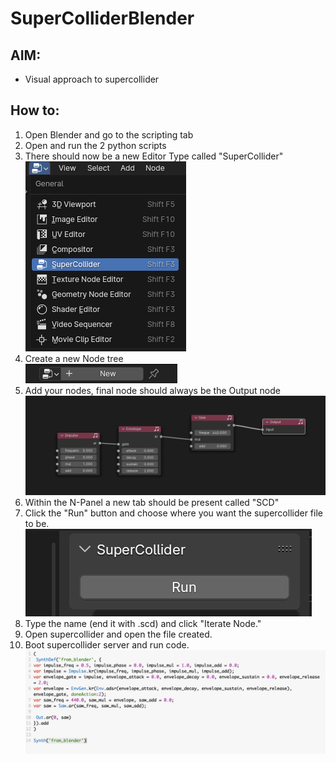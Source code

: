 # SuperColliderBlender

## AIM:
* Visual approach to supercollider

## How to:
1. Open Blender and go to the scripting tab <br />
2. Open and run the 2 python scripts
3. There should now be a new Editor Type called "SuperCollider" <br />
![SuperCollider Editor Type](Images/superColliderEditorType.png)
4. Create a new Node tree <br />
![New node tree](Images/newNodeTree.png) <br />
5. Add your nodes, final node should always be the Output node <br />
![Screenshot of nodes](/Images/nodes.png) <br />
6. Within the N-Panel a new tab should be present called "SCD" <br />
7. Click the "Run" button and choose where you want the supercollider file to be. <br />
![Screenshot of Run button in N-Panel](/Images/runButton.png) <br />
8. Type the name (end it with .scd) and click "Iterate Node." 
9. Open supercollider and open the file created.
10. Boot supercollider server and run code. <br />
![Code to be run in supercollider](/Images/scdCode.png)
